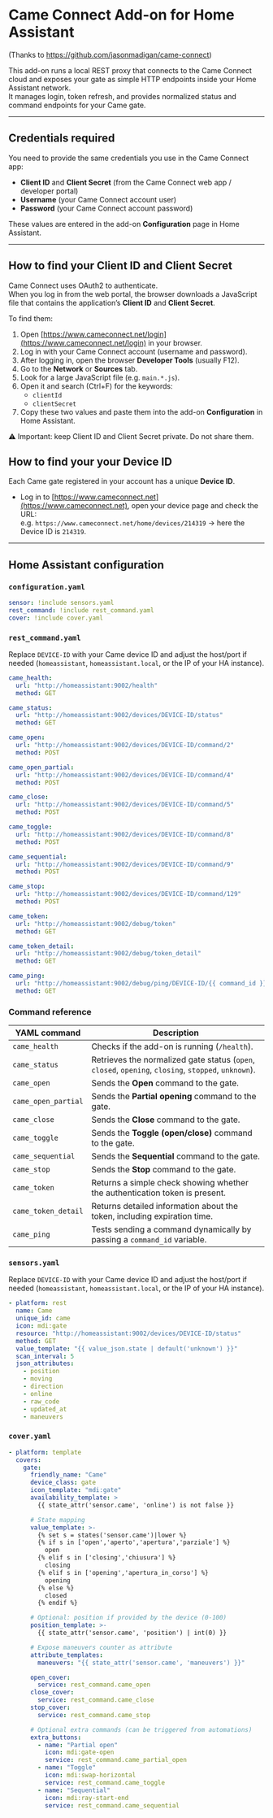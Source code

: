 # Came Connect Add-on for Home Assistant

(Thanks to https://github.com/jasonmadigan/came-connect)

This add-on runs a local REST proxy that connects to the Came Connect cloud and exposes your gate as simple HTTP endpoints inside your Home Assistant network.  
It manages login, token refresh, and provides normalized status and command endpoints for your Came gate.

---

## Credentials required
You need to provide the same credentials you use in the Came Connect app:
- **Client ID** and **Client Secret** (from the Came Connect web app / developer portal)
- **Username** (your Came Connect account user)
- **Password** (your Came Connect account password)

These values are entered in the add-on **Configuration** page in Home Assistant.

---

## How to find your Client ID and Client Secret

Came Connect uses OAuth2 to authenticate.  
When you log in from the web portal, the browser downloads a JavaScript file that contains the application’s **Client ID** and **Client Secret**.

To find them:

1. Open [https://www.cameconnect.net/login](https://www.cameconnect.net/login) in your browser.
2. Log in with your Came Connect account (username and password).
3. After logging in, open the browser **Developer Tools** (usually F12).
4. Go to the **Network** or **Sources** tab.
5. Look for a large JavaScript file (e.g. `main.*.js`).
6. Open it and search (Ctrl+F) for the keywords:
   - `clientId`
   - `clientSecret`
7. Copy these two values and paste them into the add-on **Configuration** in Home Assistant.

⚠️ Important: keep Client ID and Client Secret private. Do not share them.

## How to find your your Device ID
Each Came gate registered in your account has a unique **Device ID**.

- Log in to [https://www.cameconnect.net](https://www.cameconnect.net), open your device page and check the URL:  
  e.g. `https://www.cameconnect.net/home/devices/214319` → here the Device ID is `214319`.


---

## Home Assistant configuration

### `configuration.yaml`
```yaml
sensor: !include sensors.yaml
rest_command: !include rest_command.yaml
cover: !include cover.yaml
```

### `rest_command.yaml`
Replace `DEVICE-ID` with your Came device ID and adjust the host/port if needed (`homeassistant`, `homeassistant.local`, or the IP of your HA instance).

```yaml
came_health:
  url: "http://homeassistant:9002/health"
  method: GET

came_status:
  url: "http://homeassistant:9002/devices/DEVICE-ID/status"
  method: GET

came_open:
  url: "http://homeassistant:9002/devices/DEVICE-ID/command/2"
  method: POST

came_open_partial:
  url: "http://homeassistant:9002/devices/DEVICE-ID/command/4"
  method: POST

came_close:
  url: "http://homeassistant:9002/devices/DEVICE-ID/command/5"
  method: POST

came_toggle:
  url: "http://homeassistant:9002/devices/DEVICE-ID/command/8"
  method: POST

came_sequential:
  url: "http://homeassistant:9002/devices/DEVICE-ID/command/9"
  method: POST

came_stop:
  url: "http://homeassistant:9002/devices/DEVICE-ID/command/129"
  method: POST

came_token:
  url: "http://homeassistant:9002/debug/token"
  method: GET

came_token_detail:
  url: "http://homeassistant:9002/debug/token_detail"
  method: GET

came_ping:
  url: "http://homeassistant:9002/debug/ping/DEVICE-ID/{{ command_id }}"
  method: GET
```

### Command reference

| YAML command        | Description                                                                 |
|---------------------|-----------------------------------------------------------------------------|
| `came_health`       | Checks if the add-on is running (`/health`).                                |
| `came_status`       | Retrieves the normalized gate status (`open`, `closed`, `opening`, `closing`, `stopped`, `unknown`). |
| `came_open`         | Sends the **Open** command to the gate.                                     |
| `came_open_partial` | Sends the **Partial opening** command to the gate.                          |
| `came_close`        | Sends the **Close** command to the gate.                                    |
| `came_toggle`       | Sends the **Toggle (open/close)** command to the gate.                      |
| `came_sequential`   | Sends the **Sequential** command to the gate.                               |
| `came_stop`         | Sends the **Stop** command to the gate.                                     |
| `came_token`        | Returns a simple check showing whether the authentication token is present. |
| `came_token_detail` | Returns detailed information about the token, including expiration time.    |
| `came_ping`         | Tests sending a command dynamically by passing a `command_id` variable.     |



### `sensors.yaml`
Replace `DEVICE-ID` with your Came device ID and adjust the host/port if needed (`homeassistant`, `homeassistant.local`, or the IP of your HA instance).

```yaml
- platform: rest
  name: Came
  unique_id: came
  icon: mdi:gate
  resource: "http://homeassistant:9002/devices/DEVICE-ID/status"
  method: GET
  value_template: "{{ value_json.state | default('unknown') }}"
  scan_interval: 5
  json_attributes:
    - position
    - moving
    - direction
    - online
    - raw_code
    - updated_at
    - maneuvers
```

### `cover.yaml`
```yaml
- platform: template
  covers:
    gate:
      friendly_name: "Came"
      device_class: gate
      icon_template: "mdi:gate"
      availability_template: >
        {{ state_attr('sensor.came', 'online') is not false }}

      # State mapping
      value_template: >-
        {% set s = states('sensor.came')|lower %}
        {% if s in ['open','aperto','apertura','parziale'] %}
          open
        {% elif s in ['closing','chiusura'] %}
          closing
        {% elif s in ['opening','apertura_in_corso'] %}
          opening
        {% else %}
          closed
        {% endif %}

      # Optional: position if provided by the device (0-100)
      position_template: >-
        {{ state_attr('sensor.came', 'position') | int(0) }}

      # Expose maneuvers counter as attribute
      attribute_templates:
        maneuvers: "{{ state_attr('sensor.came', 'maneuvers') }}"

      open_cover:
        service: rest_command.came_open
      close_cover:
        service: rest_command.came_close
      stop_cover:
        service: rest_command.came_stop

      # Optional extra commands (can be triggered from automations)
      extra_buttons:
        - name: "Partial open"
          icon: mdi:gate-open
          service: rest_command.came_partial_open
        - name: "Toggle"
          icon: mdi:swap-horizontal
          service: rest_command.came_toggle
        - name: "Sequential"
          icon: mdi:ray-start-end
          service: rest_command.came_sequential
```
